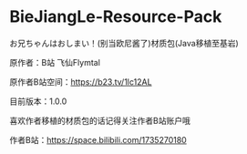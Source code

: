 # BieJiangLe-Resource-Pack
お兄ちゃんはおしまい！(别当欧尼酱了)材质包(Java移植至基岩)

原作者：B站 飞仙Flymtal

原作者B站空间：https://b23.tv/1lc12AL

目前版本：1.0.0

喜欢作者移植的材质包的话记得关注作者B站账户哦

作者B站：https://space.bilibili.com/1735270180
